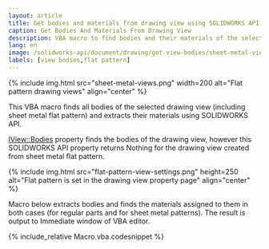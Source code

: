 ```yaml
---
layout: article
title: Get bodies and materials from drawing view using SOLIDWORKS API
caption: Get Bodies And Materials From Drawing View
description: VBA macro to find bodies and their materials of the selected drawing view (including sheet metal flat pattern) using SOLIDWORKS API
lang: en
image: /solidworks-api/document/drawing/get-view-bodies/sheet-metal-views.png
labels: [view bodies,flat pattern]
---
```

{% include img.html src="sheet-metal-views.png" width=200 alt="Flat pattern drawing views" align="center" %}

This VBA macro finds all bodies of the selected drawing view (including sheet metal flat pattern) and extracts their materials using SOLIDWORKS API.

[IView::Bodies](http://help.solidworks.com/2017/english/api/sldworksapi/solidworks.interop.sldworks~solidworks.interop.sldworks.iview~bodies.html) property finds the bodies of the drawing view, however this SOLIDWORKS API property returns Nothing for the drawing view created from sheet metal flat pattern.

{% include img.html src="flat-pattern-view-settings.png" height=250 alt="Flat pattern is set in the drawing view property page" align="center" %}

Macro below extracts bodies and finds the materials assigned to them in both cases (for regular parts and for sheet metal patterns). The result is output to Immediate window of VBA editor.

{% include_relative Macro.vba.codesnippet %}
